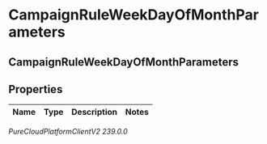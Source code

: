 # CampaignRuleWeekDayOfMonthParameters

## CampaignRuleWeekDayOfMonthParameters

## Properties

|Name | Type | Description | Notes|
|------------ | ------------- | ------------- | -------------|



_PureCloudPlatformClientV2 239.0.0_

